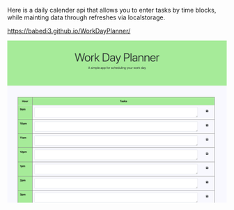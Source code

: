 Here is a daily calender api that allows you to enter tasks by time blocks, while mainting data through refreshes via localstorage.

https://babedi3.github.io/WorkDayPlanner/

![WorkDayApp](assets/WorkDayApp.png)
